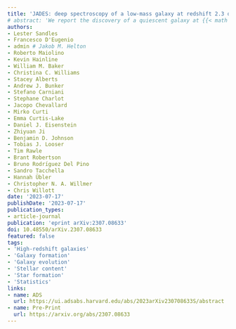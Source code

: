 ```yaml
---
title: 'JADES: deep spectroscopy of a low-mass galaxy at redshift 2.3 quenched by environment'
# abstract: 'We report the discovery of a quiescent galaxy at {{< math >}}$z = 2.34${{< /math >}} with a stellar mass of only {{< math >}}$M_{\ast} = 9.5_{-1.2}^{+1.8} 10^{8}\ M_{\odot}${{< /math >}}, based on deep JWST/NIRSpec spectroscopy. This is the least massive quiescent galaxy found so far at high redshift. We use a Bayesian approach to model the spectrum and photometry, and find the target to have been quiescent for {{< math >}}$0.6\ \mathrm{Gyr}${{< /math >}} with a mass-weighted average stellar age of {{< math >}}$0.8-1.7\ \mathrm{Gyr}${{< /math >}} (dominated by systematics). The galaxy displays an inverse colour gradient with radius, consistent with environment-driven quenching. Based on a combination of spectroscopic and robust (medium- and broad-band) photometric redshifts, we identify a galaxy overdensity near the location of the target ({{< math >}}$5\sigma${{< /math >}} above the background level at this redshift). We stress that had we been specifically targetting galaxies within overdensities, the main target would not have been selected on photometry alone; therefore, environment studies based on photometric redshifts are biased against low-mass quiescent galaxies. The overdensity contains three spectroscopically confirmed, massive, old galaxies ({{< math >}}$M_{\ast} = 8-17 10^{10} M_{\odot}${{< /math >}}). The presence of these evolved systems points to accelerated galaxy evolution in overdensities at redshifts {{< math >}}$z > 2${{< /math >}}, in agreement with previous works. In projection, our target lies only {{< math >}}$35\ \mathrm{pkpc}${{< /math >}} away from the most massive galaxy in this overdensity (spectroscopic redshift {{< math >}}$z = 2.349${{< /math >}}) which is located close to overdensity's centre. This suggests the low-mass galaxy was quenched by environment, making it possibly the earliest evidence for environment-driven quenching to date.'
authors:
- Lester Sandles
- Francesco D'Eugenio
- admin # Jakob M. Helton
- Roberto Maiolino
- Kevin Hainline
- William M. Baker
- Christina C. Williams
- Stacey Alberts
- Andrew J. Bunker
- Stefano Carniani
- Stephane Charlot
- Jacopo Chevallard
- Mirko Curti
- Emma Curtis-Lake
- Daniel J. Eisenstein
- Zhiyuan Ji
- Benjamin D. Johnson
- Tobias J. Looser
- Tim Rawle
- Brant Robertson
- Bruno Rodrı́guez Del Pino
- Sandro Tacchella
- Hannah Übler
- Christopher N. A. Willmer
- Chris Willott
date: '2023-07-17'
publishDate: '2023-07-17'
publication_types:
- article-journal
publication: 'eprint arXiv:2307.08633'
doi: 10.48550/arXiv.2307.08633
featured: false
tags:
- 'High-redshift galaxies'
- 'Galaxy formation'
- 'Galaxy evolution'
- 'Stellar content'
- 'Star formation'
- 'Statistics'
links:
- name: ADS
  url: https://ui.adsabs.harvard.edu/abs/2023arXiv230708633S/abstract
- name: Pre-Print
  url: https://arxiv.org/abs/2307.08633
---
```

